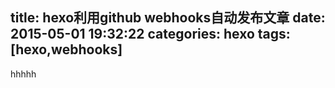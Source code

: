 title: hexo利用github webhooks自动发布文章
date: 2015-05-01 19:32:22
categories: hexo
tags: [hexo,webhooks]
---
hhhhh
